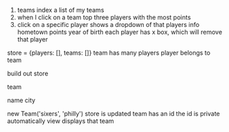 1. teams index
  a list of my teams
2. when I click on a team
  top three players with the most points
3. click on a specific player
  shows a dropdown of that players info
    hometown
    points
    year of birth
    each player has x box, which will remove that player

store = {players: [], teams: []}
  team
    has many players
  player
    belongs to team

  build out store

team

  name
  city

  new Team('sixers', 'philly')
    store is updated
    team has an id
    the id is private
  automatically
    view displays that team
